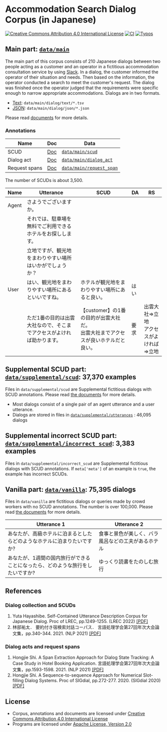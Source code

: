 
# Accommodation Search Dialog Corpus (in Japanese)

<a rel="license" href="http://creativecommons.org/licenses/by/4.0/"><img alt="Creative Commons Attribution 4.0 International License" style="border-width:0" src="https://i.creativecommons.org/l/by/4.0/88x31.png" /></a>
[![CI](https://github.com/megagonlabs/asdc/actions/workflows/ci.yml/badge.svg)](https://github.com/megagonlabs/asdc/actions/workflows/ci.yml)
[![Typos](https://github.com/megagonlabs/asdc/actions/workflows/typos.yml/badge.svg)](https://github.com/megagonlabs/asdc/actions/workflows/typos.yml)

## Main part: [``data/main``](data/main)

The main part of this corpus consists of 210 Japanese dialogs between two people acting as a customer and an operator in a fictitious accommodation consultation service by using [Slack](https://slack.com/).
In a dialog, the customer informed the operator of their situation and needs.
Then based on the information, the operator conducted a search to meet the customer's request.
The dialog was finished once the operator judged that the requirements were specific enough to narrow appropriate accommodations.
Dialogs are in two formats.

- [Text](data/main/dialog/text): ``data/main/dialog/text/*.tsv``
- [JSON](data/main/dialog/json): ``data/main/dialog/json/*.json``

Please read [documents](docs/dialog) for more details.

### Annotations

| Name | Doc | Data |
| --- | --- | --- |
| SCUD | [Doc](docs/scud) | [``data/main/scud``](data/main/scud) |
| Dialog act | [Doc](docs/dialog_act) | [``data/main/dialog_act``](data/main/dialog_act) |
| Request spans | [Doc](docs/request_span) | [``data/main/request_span``](data/main/request_span) |

The number of SCUDs is about 3,500.

| Name | Utterance | SCUD | DA | RS |
| --- | --- | --- | --- | ---|
| Agent | さようでございますか。 ||||
| | それでは、駐車場を無料でご利用できるホテルをお探しします。||||
| | 立地ですが、観光地をまわりやすい場所はいかがでしょうか？||||
| User | はい、観光地をまわりやすい場所にあるといいですね。| ホテルが観光地をまわりやすい場所にあると良い。 | はい ||
| | ただ1番の目的は出雲大社なので、そこまでアクセスがよければ助かります。|【customer】の1番の目的が出雲大社だ。<br>出雲大社までアクセスが良いホテルだと良い。|要求|出雲大社=>立地<br>アクセスがよければ=>立地|

## Supplemental SCUD part: [``data/supplemental/scud``](data/supplemental/scud): 37,370 examples

Files in ``data/supplemental/scud`` are Supplemental fictitious dialogs with SCUD annotations.
Please read [the documents](docs/supplemental/README.md) for more details.

- Most dialogs consist of a single pair of an agent utterance and a user utterance.
- Dialogs are stored in files in [``data/supplemental/utterances``](data/supplemental/utterances) : 46,095 dialogs

## Supplemental incorrect SCUD part: [``data/supplemental/incorrect_scud``](data/supplemental/incorrect_scud): 3,383 examples

Files in ``data/supplemental/incorrect_scud`` are Supplemental fictitious dialogs with SCUD annotations.
If ``meta['meta']`` of an example is ``true``, the example has incorrect SCUDs.

## Vanilla part: [``data/vanilla``](data/vanilla): 75,395 dialogs

Files in ``data/vanilla`` are fictitious dialogs or queries made by crowd workers with no SCUD annotations.
The number is over 100,000.
Please read [the documents](docs/vanilla/README.md) for more details.

| Utterance 1 | Utterance 2 |
| --- | --- |
| あなたが、高級ホテルに泊まるとしたらどのようなホテルに泊まりたいですか? | 食事と景色が美しく、バラ風呂などの工夫があるホテル
| あなたが、1週間の国内旅行ができることになったら、どのような旅行をしたいですか? | ゆっくり読書をたのしむ旅行|

## References

### Dialog collection and SCUDs

1. Yuta Hayashibe.
    Self-Contained Utterance Description Corpus for Japanese Dialog.
    Proc of LREC, pp.1249-1255. (LREC 2022)
    [[PDF]](http://www.lrec-conf.org/proceedings/lrec2022/pdf/2022.lrec-1.133.pdf)
2. 林部祐太．
    要約付き宿検索対話コーパス．
    言語処理学会第27回年次大会論文集，pp.340-344. 2021. (NLP 2021)
    [[PDF]](https://www.anlp.jp/proceedings/annual_meeting/2021/pdf_dir/P2-5.pdf)

### Dialog acts and request spans

1. Hongjie Shi.
    A Span Extraction Approach for Dialog State Tracking: A Case Study in Hotel Booking Application.
    言語処理学会第27回年次大会論文集，pp.1593-1598. 2021. (NLP 2021)
    [[PDF]](https://www.anlp.jp/proceedings/annual_meeting/2021/pdf_dir/P8-10.pdf)
2. Hongjie Shi.
    A Sequence-to-sequence Approach for Numerical Slot-filling Dialog Systems.
    Proc of SIGdial, pp.272-277. 2020. (SIGdial 2020)
    [[PDF]](https://aclanthology.org/2020.sigdial-1.34.pdf)

## License

- Corpus, annotations and documents are licensed under [Creative Commons Attribution 4.0 International License](LICENSE.txt)
- Programs are licensed under [Apache License, Version 2.0](LICENSE.APACHE.2.0.txt)
